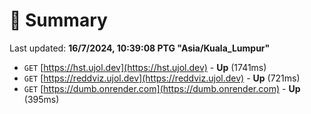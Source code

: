 # 📖 Summary
Last updated: **16/7/2024, 10:39:08 PTG "Asia/Kuala_Lumpur"**

- `GET` [https://hst.ujol.dev](https://hst.ujol.dev) - **Up** (1741ms)
- `GET` [https://reddviz.ujol.dev](https://reddviz.ujol.dev) - **Up** (721ms)
- `GET` [https://dumb.onrender.com](https://dumb.onrender.com) - **Up** (395ms)
